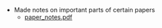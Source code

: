 - Made notes on important parts of certain papers
    - [paper_notes.pdf](../../evidence/documents/paper_notes.pdf)